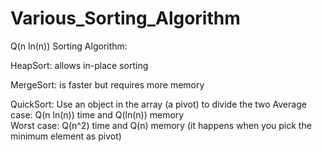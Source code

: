 # Various_Sorting_Algorithm



Q(n ln(n)) Sorting Algorithm:

HeapSort:
         allows in-place sorting

MergeSort:
         is faster but requires more memory
         
QuickSort:
        Use an object in the array (a pivot) to divide the two 
        Average case:	Q(n ln(n)) time and Q(ln(n)) memory   
        Worst case:	Q(n^2) time and Q(n) memory  (it happens when you pick the minimum element as pivot)

